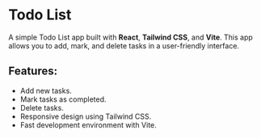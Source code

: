 # Todo List

A simple Todo List app built with **React**, **Tailwind CSS**, and **Vite**. This app allows you to add, mark, and delete tasks in a user-friendly interface.

## Features:
- Add new tasks.
- Mark tasks as completed.
- Delete tasks.
- Responsive design using Tailwind CSS.
- Fast development environment with Vite.